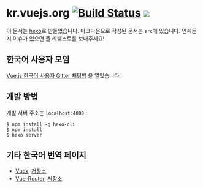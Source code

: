 # kr.vuejs.org [![Build Status](https://travis-ci.org/vuejs-kr/kr.vuejs.org.svg?branch=master)](https://travis-ci.org/vuejs-kr/kr.vuejs.org) [![](https://camo.githubusercontent.com/2ed25a1997c40814790d5af9f55bb1f13e74a131/68747470733a2f2f696d672e736869656c64732e696f2f6769747465722f726f6f6d2f6e776a732f6e772e6a732e7376673f6d61784167653d32353932303030)](https://gitter.im/vuejs-kr/vuejs-kr?utm_source=share-link&utm_medium=link&utm_campaign=share-link)



이 문서는 [hexo](http://hexo.io/)로 만들었습니다. 마크다운으로 작성된 문서는 `src`에 있습니다. 언제든지 이슈가 있으면 풀 리퀘스트를 보내주세요!


## 한국어 사용자 모임

[Vue.js 한국어 사용자 Gitter 채팅방](https://gitter.im/vuejs-kr/vuejs-kr?utm_source=share-link&utm_medium=link&utm_campaign=share-link) 을 열었습니다.


## 개발 방법

개발 서버 주소는 `localhost:4000` :

```
$ npm install -g hexo-cli
$ npm install
$ hexo server
```

## 기타 한국어 번역 페이지

- [Vuex](https://vuex.vuejs.org/kr/), [저장소](https://github.com/ChangJoo-Park/vuex)
- [Vue-Router](https://router.vuejs.org/kr/), [저장소](https://github.com/ChangJoo-Park/vue-router)
